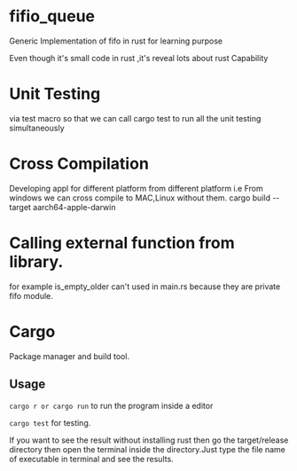 # fifio_queue
Generic Implementation of fifo in rust for learning purpose

Even though it's small code in rust ,it's reveal lots about rust Capability

# Unit Testing 
via test macro so that we can call cargo test to run all the unit testing simultaneously

# Cross Compilation
Developing appl for different platform from different platform i.e From windows we can cross compile to MAC,Linux without them.
cargo build --target aarch64-apple-darwin

# Calling external function from library.
for example is_empty_older can't used in main.rs because they are private fifo module.

# Cargo 
Package manager and build tool.

## Usage

``` cargo r or cargo run ``` to run the program inside a editor

```cargo test``` for testing.

If you want to see the result without installing rust then go the target/release directory then open the terminal inside the directory.Just type the file name of executable in terminal and see the results.
